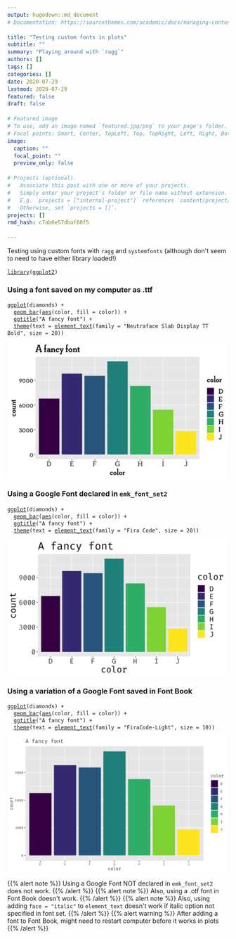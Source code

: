 ```yaml
---
output: hugodown::md_document
# Documentation: https://sourcethemes.com/academic/docs/managing-content/

title: "Testing custom fonts in plots"
subtitle: ""
summary: "Playing around with `ragg`"
authors: []
tags: []
categories: []
date: 2020-07-29
lastmod: 2020-07-29
featured: false
draft: false

# Featured image
# To use, add an image named `featured.jpg/png` to your page's folder.
# Focal points: Smart, Center, TopLeft, Top, TopRight, Left, Right, BottomLeft, Bottom, BottomRight.
image:
  caption: ""
  focal_point: ""
  preview_only: false

# Projects (optional).
#   Associate this post with one or more of your projects.
#   Simply enter your project's folder or file name without extension.
#   E.g. `projects = ["internal-project"]` references `content/project/deep-learning/index.md`.
#   Otherwise, set `projects = []`.
projects: []
rmd_hash: c7ab6e57dbaf60f5

---
```


Testing using custom fonts with `ragg` and `systemfonts` (although don't seem to need to have either library loaded!)

<div class="highlight">

<pre class='chroma'><code class='language-r' data-lang='r'><span class='nf'><a href='https://rdrr.io/r/base/library.html'>library</a></span>(<span class='k'><a href='http://ggplot2.tidyverse.org'>ggplot2</a></span>)</code></pre>

</div>

### Using a font saved on my computer as .ttf

<div class="highlight">

<pre class='chroma'><code class='language-r' data-lang='r'><span class='nf'><a href='https://ggplot2.tidyverse.org/reference/ggplot.html'>ggplot</a></span>(<span class='k'>diamonds</span>) <span class='o'>+</span> 
  <span class='nf'><a href='https://ggplot2.tidyverse.org/reference/geom_bar.html'>geom_bar</a></span>(<span class='nf'><a href='https://ggplot2.tidyverse.org/reference/aes.html'>aes</a></span>(<span class='k'>color</span>, fill = <span class='k'>color</span>)) <span class='o'>+</span> 
  <span class='nf'><a href='https://ggplot2.tidyverse.org/reference/labs.html'>ggtitle</a></span>(<span class='s'>"A fancy font"</span>) <span class='o'>+</span> 
  <span class='nf'><a href='https://ggplot2.tidyverse.org/reference/theme.html'>theme</a></span>(text = <span class='nf'><a href='https://ggplot2.tidyverse.org/reference/element.html'>element_text</a></span>(family = <span class='s'>"Neutraface Slab Display TT Bold"</span>, size = <span class='m'>20</span>))
</code></pre>
<img src="figs/unnamed-chunk-2-1.png" width="700px" style="display: block; margin: auto;" />

</div>

### Using a Google Font declared in `emk_font_set2`

<div class="highlight">

<pre class='chroma'><code class='language-r' data-lang='r'><span class='nf'><a href='https://ggplot2.tidyverse.org/reference/ggplot.html'>ggplot</a></span>(<span class='k'>diamonds</span>) <span class='o'>+</span> 
  <span class='nf'><a href='https://ggplot2.tidyverse.org/reference/geom_bar.html'>geom_bar</a></span>(<span class='nf'><a href='https://ggplot2.tidyverse.org/reference/aes.html'>aes</a></span>(<span class='k'>color</span>, fill = <span class='k'>color</span>)) <span class='o'>+</span> 
  <span class='nf'><a href='https://ggplot2.tidyverse.org/reference/labs.html'>ggtitle</a></span>(<span class='s'>"A fancy font"</span>) <span class='o'>+</span> 
  <span class='nf'><a href='https://ggplot2.tidyverse.org/reference/theme.html'>theme</a></span>(text = <span class='nf'><a href='https://ggplot2.tidyverse.org/reference/element.html'>element_text</a></span>(family = <span class='s'>"Fira Code"</span>, size = <span class='m'>20</span>))
</code></pre>
<img src="figs/unnamed-chunk-3-1.png" width="700px" style="display: block; margin: auto;" />

</div>

### Using a variation of a Google Font saved in Font Book

<div class="highlight">

<pre class='chroma'><code class='language-r' data-lang='r'><span class='nf'><a href='https://ggplot2.tidyverse.org/reference/ggplot.html'>ggplot</a></span>(<span class='k'>diamonds</span>) <span class='o'>+</span> 
  <span class='nf'><a href='https://ggplot2.tidyverse.org/reference/geom_bar.html'>geom_bar</a></span>(<span class='nf'><a href='https://ggplot2.tidyverse.org/reference/aes.html'>aes</a></span>(<span class='k'>color</span>, fill = <span class='k'>color</span>)) <span class='o'>+</span> 
  <span class='nf'><a href='https://ggplot2.tidyverse.org/reference/labs.html'>ggtitle</a></span>(<span class='s'>"A fancy font"</span>) <span class='o'>+</span> 
  <span class='nf'><a href='https://ggplot2.tidyverse.org/reference/theme.html'>theme</a></span>(text = <span class='nf'><a href='https://ggplot2.tidyverse.org/reference/element.html'>element_text</a></span>(family = <span class='s'>"FiraCode-Light"</span>, size = <span class='m'>10</span>))
</code></pre>
<img src="figs/unnamed-chunk-4-1.png" width="700px" style="display: block; margin: auto;" />

</div>

{{% alert note %}} Using a Google Font NOT declared in `emk_font_set2` does not work. {{% /alert %}} {{% alert note %}} Also, using a .otf font in Font Book doesn't work. {{% /alert %}} {{% alert note %}} Also, using adding `face = "italic"` to `element_text` doesn't work if italic option not specified in font set. {{% /alert %}} {{% alert warning %}} After adding a font to Font Book, might need to restart computer before it works in plots {{% /alert %}}


